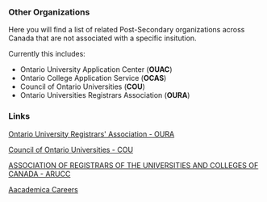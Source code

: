 
### Other Organizations

Here you will find a list of related Post-Secondary organizations across Canada that are not associated with a specific insitution.

Currently this includes:

 - Ontario University Application Center (**OUAC**)
 - Ontario College Application Service (**OCAS**)
 - Council of Ontario Universities (**COU**)
 - Ontario Universities Registrars Association (**OURA**)


### Links

[Ontario University Registrars' Association - OURA](https://oura.ca/jobs/)

[Council of Ontario Universities - COU](https://cou.ca/about/careers/)

[ASSOCIATION OF REGISTRARS OF THE UNIVERSITIES AND COLLEGES OF CANADA - ARUCC](https://www.arucc.ca/en/careers/employment-opportunities)

[Aacademica Careers](https://academicacareers.com/)
